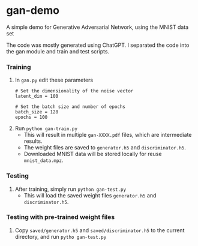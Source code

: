 # gan-demo

A simple demo for Generative Adversarial Network, using the MNIST data set

The code was mostly generated using ChatGPT. I separated the code into the gan module and train and test scripts. 

### Training

1. In `gan.py` edit these parameters
	```
	# Set the dimensionality of the noise vector
	latent_dim = 100

	# Set the batch size and number of epochs
	batch_size = 128
	epochs = 100
	```
2. Run `python gan-train.py`
   - This will result in multiple `gan-XXXX.pdf` files, which are intermediate results.
   - The weight files are saved to `generator.h5` and `discriminator.h5`.
   - Downloaded MNIST data will be stored locally for reuse `mnist_data.mpz`.

### Testing

1. After training, simply run `python gan-test.py`
   - This will load the saved weight files `generator.h5` and `discriminator.h5`.

### Testing with pre-trained weight files

1. Copy `saved/generator.h5` and `saved/discriminator.h5` to the current directory, and run
`pytho gan-test.py`


